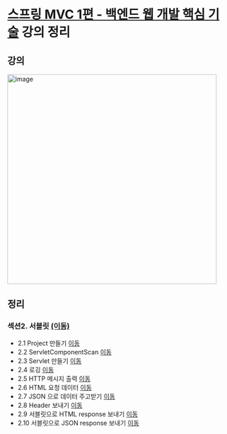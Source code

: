 # [스프링 MVC 1편 - 백엔드 웹 개발 핵심 기술](https://www.inflearn.com/course/%EC%8A%A4%ED%94%84%EB%A7%81-mvc-1/dashboard) 강의 정리 

## 강의
<img width="473" alt="image" src="https://github.com/snaag/study-spring-mvc-1/assets/42943992/bcb4c401-e8f1-4258-bc90-21ede9af3c34">

## 정리
### 섹션2. 서블릿 [(이동)](https://github.com/snaag/study-spring-mvc-1/tree/main/note)
- 2.1 Project 만들기 [이동](https://github.com/snaag/study-spring-mvc-1/tree/main/note#21-project-%EB%A7%8C%EB%93%A4%EA%B8%B0)
- 2.2 ServletComponentScan [이동](https://github.com/snaag/study-spring-mvc-1/tree/main/note#22-servletcomponentscan)
- 2.3 Servlet 만들기 [이동](https://github.com/snaag/study-spring-mvc-1/tree/main/note#23-servlet-%EB%A7%8C%EB%93%A4%EA%B8%B0)
- 2.4 로깅 [이동](https://github.com/snaag/study-spring-mvc-1/tree/main/note#24-%EB%A1%9C%EA%B9%85)
- 2.5 HTTP 메시지 출력 [이동](https://github.com/snaag/study-spring-mvc-1/tree/main/note#25-http-%EB%A9%94%EC%8B%9C%EC%A7%80-%EC%B6%9C%EB%A0%A5)
- 2.6 HTML 요청 데이터 [이동](https://github.com/snaag/study-spring-mvc-1/tree/main/note#26-html-%EC%9A%94%EC%B2%AD-%EB%8D%B0%EC%9D%B4%ED%84%B0)
- 2.7 JSON 으로 데이터 주고받기 [이동](https://github.com/snaag/study-spring-mvc-1/tree/main/note#27-json-%EC%9C%BC%EB%A1%9C-%EB%8D%B0%EC%9D%B4%ED%84%B0-%EC%A3%BC%EA%B3%A0%EB%B0%9B%EA%B8%B0)
- 2.8 Header 보내기 [이동](https://github.com/snaag/study-spring-mvc-1/tree/main/note#28-header-%EB%B3%B4%EB%82%B4%EA%B8%B0)
- 2.9 서블릿으로 HTML response 보내기 [이동](https://github.com/snaag/study-spring-mvc-1/tree/main/note#29-%EC%84%9C%EB%B8%94%EB%A6%BF%EC%9C%BC%EB%A1%9C-html-response-%EB%B3%B4%EB%82%B4%EA%B8%B0)
- 2.10 서블릿으로 JSON response 보내기 [이동](https://github.com/snaag/study-spring-mvc-1/tree/main/note#210-%EC%84%9C%EB%B8%94%EB%A6%BF%EC%9C%BC%EB%A1%9C-json-response-%EB%B3%B4%EB%82%B4%EA%B8%B0)

